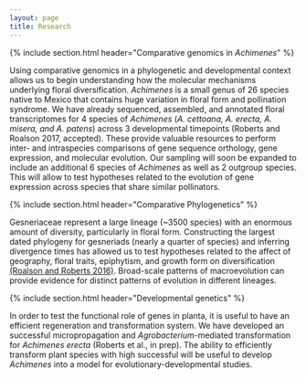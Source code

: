 ```yaml
---
layout: page
title: Research
---
```

{% include section.html header="Comparative genomics in <em>Achimenes</em>" %}

Using comparative genomics in a phylogenetic and developmental context allows us to begin understanding how the molecular mechanisms underlying floral diversification. *Achimenes* is a small genus of 26 species native to Mexico that contains huge variation in floral form and pollination syndrome. We have already sequenced, assembled, and annotated floral transcriptomes for 4 species of *Achimenes* (*A. cettoana, A. erecta, A. misera, and A. patens*) across 3 developmental timepoints (Roberts and Roalson 2017, accepted). These provide valuable resources to perform inter- and intraspecies comparisons of gene sequence orthology, gene expression, and molecular evolution. Our sampling will soon be expanded to include an additional 6 species of *Achimenes* as well as 2 outgroup species. This will allow to test hypotheses related to the evolution of gene expression across species that share similar pollinators. 

{% include section.html header="Comparative Phylogenetics" %}

Gesneriaceae represent a large lineage (~3500 species) with an enormous amount of diversity, particularly in floral form. Constructing the largest dated phylogeny for gesneriads (nearly a quarter of species) and inferring divergence times has allowed us to test hypotheses related to the affect of geography, floral traits, epiphytism, and growth form on diversification [(Roalson and Roberts 2016)](http://sysbio.oxfordjournals.org/content/65/4/662). Broad-scale patterns of macroevolution can provide evidence for distinct patterns of evolution in different lineages. 

{% include section.html header="Developmental genetics" %}

In order to test the functional role of genes in planta, it is useful to have an efficient regeneration and transformation system. We have developed an successful micropropagation and *Agrobacterium*-mediated transformation for *Achimenes erecta* (Roberts et al., in prep). The ability to efficiently transform plant species with high successful will be useful to develop *Achimenes* into a model for evolutionary-developmental studies. 


